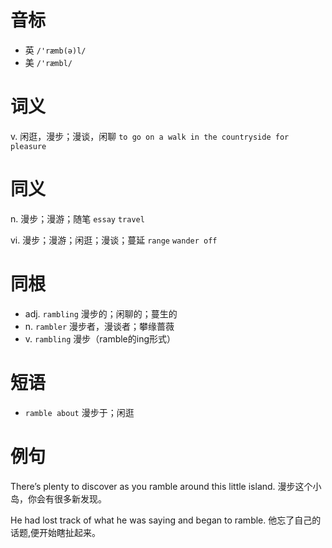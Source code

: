 # 音标

- 英 `/'ræmb(ə)l/`
- 美 `/'ræmbl/`

# 词义

v. 闲逛，漫步；漫谈，闲聊
`to go on a walk in the countryside for pleasure`

# 同义

n. 漫步；漫游；随笔
`essay` `travel`

vi. 漫步；漫游；闲逛；漫谈；蔓延
`range` `wander off`

# 同根

- adj. `rambling` 漫步的；闲聊的；蔓生的
- n. `rambler` 漫步者，漫谈者；攀缘蔷薇
- v. `rambling` 漫步（ramble的ing形式）

# 短语

- `ramble about` 漫步于；闲逛

# 例句

There’s plenty to discover as you ramble around this little island.
漫步这个小岛，你会有很多新发现。

He had lost track of what he was saying and began to ramble.
他忘了自己的话题,便开始瞎扯起来。


